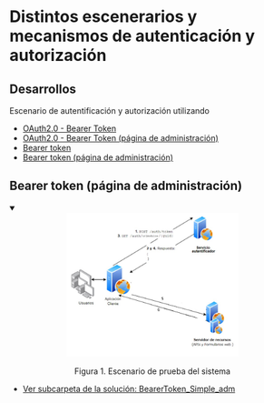# Distintos escenerarios y mecanismos de autenticación  y autorización


## Desarrollos

Escenario de autentificación y autorización utilizando 
* [OAuth2.0 - Bearer Token](# 'OAuth2.0 - Bearer Token')
* [OAuth2.0 - Bearer Token (página de administración)](# 'OAuth2.0 - Bearer Token (página de administración)')
* [Bearer token](# 'Bearer token')
* [Bearer token (página de administración)](# 'Bearer token (página de administración)')


## Bearer token (página de administración)
<details open>
        <summary></summary>

<div align="center">
        <img style="width:60%;" src="BearerToken_Simple_adm/esquema_sistema.jpg"/>
        <p>Figura 1. Escenario de prueba del sistema</p>
</div>
        
* [Ver subcarpeta de la solución: BearerToken_Simple_adm](BearerToken_Simple_adm)

</details>

